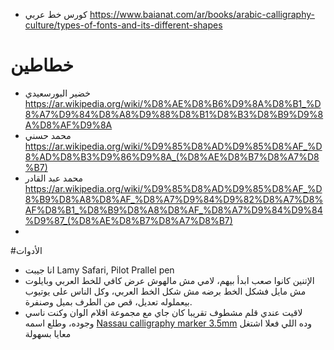* كورس خط عربي https://www.baianat.com/ar/books/arabic-calligraphy-culture/types-of-fonts-and-its-different-shapes


# خطاطين 
* خضير البورسعيدي https://ar.wikipedia.org/wiki/%D8%AE%D8%B6%D9%8A%D8%B1_%D8%A7%D9%84%D8%A8%D9%88%D8%B1%D8%B3%D8%B9%D9%8A%D8%AF%D9%8A
* محمد حسني https://ar.wikipedia.org/wiki/%D9%85%D8%AD%D9%85%D8%AF_%D8%AD%D8%B3%D9%86%D9%8A_(%D8%AE%D8%B7%D8%A7%D8%B7)
* محمد عبد القادر https://ar.wikipedia.org/wiki/%D9%85%D8%AD%D9%85%D8%AF_%D8%B9%D8%A8%D8%AF_%D8%A7%D9%84%D9%82%D8%A7%D8%AF%D8%B1_%D8%B9%D8%A8%D8%AF_%D8%A7%D9%84%D9%84%D9%87_(%D8%AE%D8%B7%D8%A7%D8%B7)
* 
#الأدوات
* انا جيبت Lamy Safari, Pilot Prallel pen
* الإتنين كانوا صعب ابدأ بيهم، لامي مش مالهوش عرض كافي للخط العربي وبايلوت مش مايل فشكل الخط برضه مش شكل الخط العربي، وكل الناس على يوتيوب بيعملوله تعديل، قص من الطرف بميل وصنفرة.
* لاقيت عندي قلم مشطوف تقريبا كان جاي مع مجموعة اقلام الوان وكنت ناسي وجوده، وطلع اسمه [Nassau calligraphy marker 3.5mm](https://penstore.com/en/nassau-fine-art/calligraphy-markers-3-set) وده اللي فعلا اشتغل معايا بسهولة

